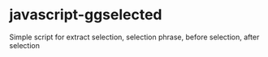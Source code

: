 # javascript-ggselected
Simple script for extract selection, selection phrase, before selection, after selection

